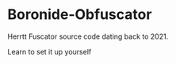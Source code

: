 # Boronide-Obfuscator
Herrtt Fuscator source code dating back to 2021.

Learn to set it up yourself
